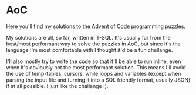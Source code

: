 # AoC

Here you'll find my solutions to the [Advent of Code](https://adventofcode.com/) programming puzzles.

My solutions are all, so far, written in T-SQL. It's usually far from the best/most performant way to solve the puzzles in AoC, but since it's the language I'm most comfortable with I thought it'd be a fun challange.  

I'll also mostly try to write the code so that it'll be able to run inline, even when it's obviously not the most performant solution. This means I'll avoid the use of temp-tables, cursors, while loops and variables (except when parsing the input file and turning it into a SQL friendly format, usually JSON) if at all possible. I just like the challange :).
